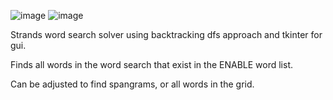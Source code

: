 ![image](https://github.com/user-attachments/assets/34b809e6-e116-4d76-83b1-897fae2b1058)
![image](https://github.com/user-attachments/assets/75fe90d4-2891-4831-b6ea-3410878c1bfb)

Strands word search solver using backtracking dfs approach and tkinter for gui. 

Finds all words in the word search that exist in the ENABLE word list.

Can be adjusted to find spangrams, or all words in the grid.
